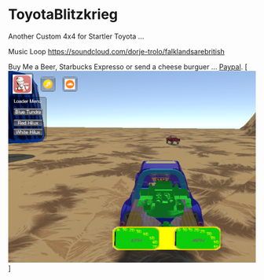 # ToyotaBlitzkrieg
Another Custom 4x4 for Startler Toyota ...

Music Loop
https://soundcloud.com/dorje-trolo/falklandsarebritish

Buy Me a Beer, Starbucks Expresso or send a cheese burguer ... [Paypal](https://www.paypal.me/gospelOfLuke/25).
[![EVERGREEN CONTAINER](https://raw.githubusercontent.com/rgarro/ToyotaBlitzkrieg/master/hilux.png)]
